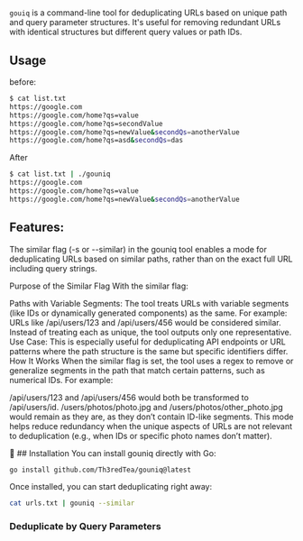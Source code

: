 # 

`gouiq` is a command-line tool for deduplicating URLs based on unique path and query parameter structures. It's useful for removing redundant URLs with identical structures but different query values or path IDs.

## Usage

before:

```bash
$ cat list.txt
https://google.com
https://google.com/home?qs=value
https://google.com/home?qs=secondValue
https://google.com/home?qs=newValue&secondQs=anotherValue
https://google.com/home?qs=asd&secondQs=das
```
After

```bash
$ cat list.txt | ./gouniq
https://google.com
https://google.com/home?qs=value
https://google.com/home?qs=newValue&secondQs=anotherValue
```
## Features:

The similar flag (-s or --similar) in the gouniq tool enables a mode for deduplicating URLs based on similar paths, rather than on the exact full URL including query strings.

Purpose of the Similar Flag
With the similar flag:

Paths with Variable Segments: The tool treats URLs with variable segments (like IDs or dynamically generated components) as the same. For example:
URLs like /api/users/123 and /api/users/456 would be considered similar.
Instead of treating each as unique, the tool outputs only one representative.
Use Case: This is especially useful for deduplicating API endpoints or URL patterns where the path structure is the same but specific identifiers differ.
How It Works
When the similar flag is set, the tool uses a regex to remove or generalize segments in the path that match certain patterns, such as numerical IDs. For example:

/api/users/123 and /api/users/456 would both be transformed to /api/users/id.
/users/photos/photo.jpg and /users/photos/other_photo.jpg would remain as they are, as they don’t contain ID-like segments.
This mode helps reduce redundancy when the unique aspects of URLs are not relevant to deduplication (e.g., when IDs or specific photo names don’t matter).

🚀 ## Installation
You can install gouniq directly with Go:

```bash
go install github.com/Th3redTea/gouniq@latest
```
Once installed, you can start deduplicating right away:

```bash
cat urls.txt | gouniq --similar
```
### Deduplicate by Query Parameters

